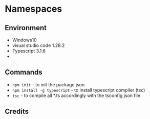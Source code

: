 Namespaces
=====

Environment
-----------

- Windows10
- visual studio code 1.28.2
- Typescript 3.1.6
-

Commands
--------

- `npm init`   - to init the package.json
- `npm install -g typescript`   - to install typescript compiler (tsc)
- `tsc`   - to compile all *.ts accordingly with the tsconfig.json file

Credits
-------
